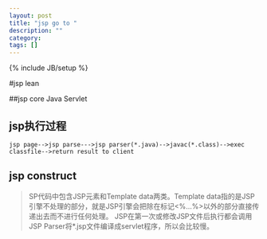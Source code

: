 ```yaml
---
layout: post
title: "jsp go to "
description: ""
category: 
tags: []
---
```

{% include JB/setup %}

#jsp lean 

##jsp core
    Java Servlet

## jsp执行过程
    jsp page-->jsp parse--->jsp parser(*.java)-->javac(*.class)-->exec classfile-->return result to client

## jsp construct
>SP代码中包含JSP元素和Template data两类。Template data指的是JSP引擎不处理的部分，就是JSP引擎会把除在标记<%...%>以外的部分直接传递出去而不进行任何处理。
JSP在第一次或修改JSP文件后执行都会调用JSP Parser将*.jsp文件编译成servlet程序，所以会比较慢。

